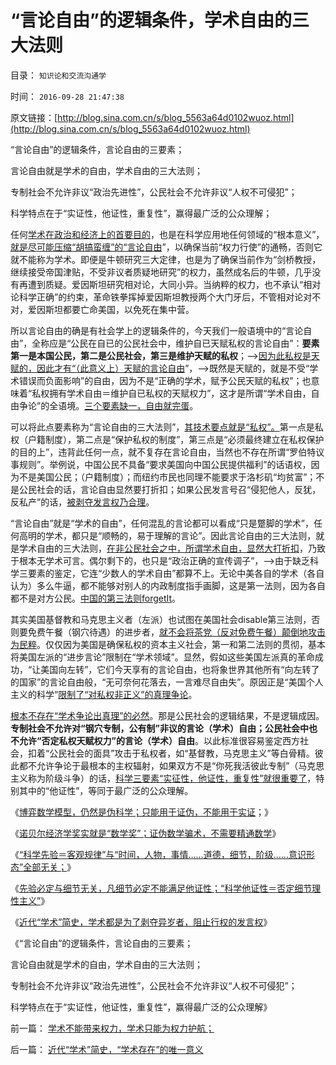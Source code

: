 # “言论自由”的逻辑条件，学术自由的三大法则

目录： `知识论和交流沟通学` 

时间： `2016-09-28 21:47:38` 

原文链接：[http://blog.sina.com.cn/s/blog_5563a64d0102wuoz.html](http://blog.sina.com.cn/s/blog_5563a64d0102wuoz.html)

“言论自由”的逻辑条件，言论自由的三要素；

言论自由就是学术的自由，学术自由的三大法则；

专制社会不允许非议“政治先进性”，公民社会不允许非议“人权不可侵犯”；

科学特点在于“实证性，他证性，重复性”，赢得最广泛的公众理解；

任何[学术在政治和经济上的首要目的](../../../2016/9/27/近代“学术”简史，“学术存在”的唯一意义.md)，也是在科学应用地任何领域的“根本意义”，[就是尽可能压缩“胡搞蛮缠”的“言论自由](../../../2012/3/25/科学认知不允许“学术分歧”.md)”，以确保当前“权力行使”的通畅，否则它就不能称为学术。即便是牛顿研究三大定律，也是为了确保当前作为“剑桥教授，继续接受帝国津贴，不受非议者质疑地研究”的权力，虽然成名后的牛顿，几乎没有再遭到质疑。爱因斯坦研究相对论，大同小异。当纳粹的权力，也不承认“相对论科学正确”的约束，革命铁拳挥掉爱因斯坦教授两个大门牙后，不管相对论对不对，爱因斯坦都要亡命美国，以免死在集中营。

所以言论自由的确是有社会学上的逻辑条件的，今天我们一般语境中的“言论自由”，全称应是“公民在自已的公民社会中，维护自已天赋私权的言论自由”：**要素第一是本国公民，第二是公民社会，第三是维护天赋的私权**；——>[因为此私权是天赋的，因此才有“（此意义上）天赋的言论自由](../../../2011/11/6/私有制是大势所趋，言论自由就是大势所趋；.md)”，——>既然是天赋的，就是不受“学术错误而负面影响”的自由，因为不是“正确的学术，赋予公民天赋的私权”；也意味着“私权拥有学术自由＝维护自已私权的天赋权力”，这才是所谓“学术自由，自由争论”的全语境。[三个要素缺一，自由就完蛋](../../../2011/11/8/私有制建立在产权彼此声明上，（言论自由＝私有制）.md)。

可以将此点要素称为“言论自由的三大法则”，[其技术要点就是“私权”。](http://blog.sina.com.cn/s/blog_49a3971d0102vdgl.html)第一点是私权（户籍制度），第二点是“保护私权的制度”，第三点是“必须最终建立在私权保护的目的上”，违背此任何一点，就不复存在言论自由，当然也不存在所谓“罗伯特议事规则”。举例说，中国公民不具备“要求美国向中国公民提供福利”的话语权，因为不是美国公民；（户籍制度）；而纽约市民也同理不能要求于洛杉矶“均贫富”；不是公民社会的话，言论自由显然要打折扣；如果公民发言号召“侵犯他人，反犹，反私产”的话，[被剥夺发言权乃合理](../../../2013/8/16/《罗伯特议事规则》如何体现“犯罪的自由”和“后果自负”？.md)。

“言论自由”就是“学术的自由”，任何混乱的言论都可以看成“只是蹩脚的学术”，任何高明的学术，都只是“顺畅的，易于理解的言论”。因此言论自由的三大法则，就是学术自由的三大法则，[在非公民社会之中，所谓学术自由，显然大打折扣](../../../2012/2/14/您有资格“观点不同”“学术分歧”吗？.md)，乃致于根本无学术可言。偶尔剩下的，也只是“政治正确的宣传调子”，——>由于缺乏科学三要素的鉴定，它连“少数人的学术自由”都算不上。无论中美各自的学术（各自认为）多么牛逼，都不能够对别人的内政制度指手画脚，这是第一法则，因为各自都不是对方公民。[中国的第三法则forgetIt](../../../2015/12/5/虚拟人格的“阶级定理”，“绝对的权力”不是为了“贪污腐败”.md)。

其实美国基督教和马克思主义者（左派）也试图在美国社会disable第三法则，否则要免费午餐（钢穴待遇）的进步者，[就不会将茶党（反对免费午餐）颠倒地攻击为民粹](../../../2011/10/18/NoPrivateNotax！美国茶党和中国乌有之乡.md)。仅仅因为美国是确保私权的资本主义社会，第一和第二法则的贯彻，基本将美国左派的“进步言论”限制在“学术领域”。显然，假如这些美国左派真的革命成功，“让美国向左转”，它们今天享有的言论自由，也将象世界其他所有“向左转了的国家”的言论自由般，“无可奈何花落去，一言难尽自由失”。原因正是“美国个人主义的科学”[限制了“对私权非正义”的真理争论](../../../2014/11/5/经济学不允许存在学术观点，经济学不允许学术分歧；.md)。

[根本不存在“学术争论出真理”的必然](../../../2011/2/18/社会进步从解决身边最大的软柿子开始.md)。那是公民社会的逻辑结果，不是逻辑成因。**专制社会不允许对“钢穴专制，公有制”非议的言论（学术）自由；公民社会中也不允许“否定私权天赋权力”的言论（学术）自由**。以此标准很容易鉴定西方社会，扣着“公民社会的面具”攻击于私权者，如“基督教，马克思主义”等白骨精。彼此都不允许争论于最根本的主权辐射，如果双方不是“你死我活彼此专制”（马克思主义称为阶级斗争）的话，[科学三要素“实征性，他证性，重复性”就很重要了](../../../2016/9/14/“电脑智能”促进了对“人类智能”的解剖和实证认知.md)，特别其中的“他证性”，等同于最广泛的公众理解。

《[博弈数学模型，仍然是伪科学；只能用于证伪，不能用于实证](../../../2016/9/23/博弈数学模型，仍然是伪科学；.md)；》

《[诺贝尔经济学奖实就是“数学奖”；证伪数学骗术，不需要精通数学](../../../2016/9/24/诺贝尔经济学奖，其实就是“诺贝尔数学奖，应用数学奖”；.md)》

《[“科学先验＝客观规律”与“时间，人物，事情……道德，细节，阶级……意识形态”全部无关；](../../../2016/9/25/为什么“科学先验”“能知过去与末来”和“真实的现代”？.md)》

《[先验必定与细节无关，凡细节必定不能满足他证性；“科学他证性＝否定细节理性主义”](../../../2016/9/26/先验必定与细节无关，凡细节必定不能满足他证性；.md)》

《[近代“学术”简史，学术都是为了剥夺异岁者，阻止行权的发言权](../../../2016/9/27/近代“学术”简史，“学术存在”的唯一意义.md)》

《“言论自由”的逻辑条件，言论自由的三要素；

言论自由就是学术的自由，学术自由的三大法则；

专制社会不允许非议“政治先进性”，公民社会不允许非议“人权不可侵犯”；

科学特点在于“实证性，他证性，重复性”，赢得最广泛的公众理解》

前一篇： [学术不能带来权力，学术只能为权力护航；](../../../2016/9/30/学术不能带来权力，学术只能为权力护航；.md)

后一篇： [近代“学术”简史，“学术存在”的唯一意义](../../../2016/9/27/近代“学术”简史，“学术存在”的唯一意义.md)

